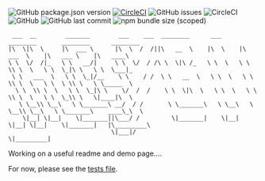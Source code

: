 ![GitHub package.json version](https://img.shields.io/github/package-json/v/davidwieler/keybindings) [![CircleCI](https://circleci.com/gh/davidwieler/keybindings/tree/master.svg?style=svg)](https://circleci.com/gh/davidwieler/keybindings/tree/master) ![GitHub issues](https://img.shields.io/github/issues-raw/davidwieler/keybindings) ![CircleCI](https://img.shields.io/circleci/build/github/davidwieler/keybindings) ![GitHub](https://img.shields.io/github/license/davidwieler/keybindings) ![GitHub last commit](https://img.shields.io/github/last-commit/davidwieler/keybindings) ![npm bundle size (scoped)](https://img.shields.io/bundlephobia/min/@davidwieler/keybindings)

```
 ___  __        _______        ___    ___  ________      ___      ________       ________      ________
|\  \|\  \     |\  ___ \      |\  \  /  /||\   __  \    |\  \    |\   ___  \    |\   ___ \    |\   ____\
\ \  \/  /|_   \ \   __/|     \ \  \/  / /\ \  \|\ /_   \ \  \   \ \  \\ \  \   \ \  \_|\ \   \ \  \___|_
 \ \   ___  \   \ \  \_|/__    \ \    / /  \ \   __  \   \ \  \   \ \  \\ \  \   \ \  \ \\ \   \ \_____  \
  \ \  \\ \  \   \ \  \_|\ \    \/  /  /    \ \  \|\  \   \ \  \   \ \  \\ \  \   \ \  \_\\ \   \|____|\  \
   \ \__\\ \__\   \ \_______\ __/  / /       \ \_______\   \ \__\   \ \__\\ \__\   \ \_______\    ____\_\  \
    \|__| \|__|    \|_______||\___/ /         \|_______|    \|__|    \|__| \|__|    \|_______|   |\_________\
                             \|___|/                                                             \|_________|
```

Working on a useful readme and demo page....

For now, please see the [tests file](https://github.com/davidwieler/keybindings/blob/master/tests/bindings.test.js).
